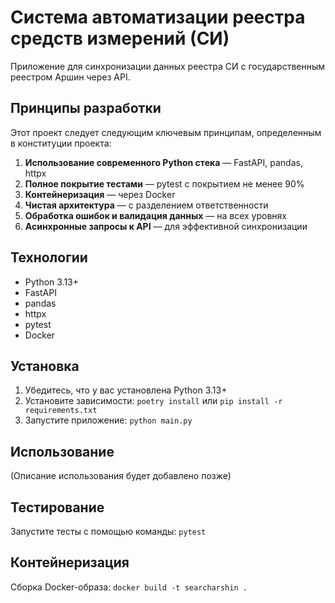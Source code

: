 # Система автоматизации реестра средств измерений (СИ)

Приложение для синхронизации данных реестра СИ с государственным реестром Аршин через API.

## Принципы разработки

Этот проект следует следующим ключевым принципам, определенным в конституции проекта:

1. **Использование современного Python стека** — FastAPI, pandas, httpx
2. **Полное покрытие тестами** — pytest с покрытием не менее 90%
3. **Контейнеризация** — через Docker
4. **Чистая архитектура** — с разделением ответственности
5. **Обработка ошибок и валидация данных** — на всех уровнях
6. **Асинхронные запросы к API** — для эффективной синхронизации

## Технологии

- Python 3.13+
- FastAPI
- pandas
- httpx
- pytest
- Docker

## Установка

1. Убедитесь, что у вас установлена Python 3.13+
2. Установите зависимости: `poetry install` или `pip install -r requirements.txt`
3. Запустите приложение: `python main.py`

## Использование

(Описание использования будет добавлено позже)

## Тестирование

Запустите тесты с помощью команды: `pytest`

## Контейнеризация

Сборка Docker-образа: `docker build -t searcharshin .`